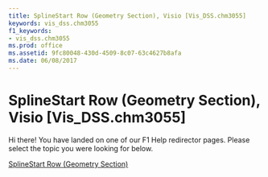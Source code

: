 ```yaml
---
title: SplineStart Row (Geometry Section), Visio [Vis_DSS.chm3055]
keywords: vis_dss.chm3055
f1_keywords:
- vis_dss.chm3055
ms.prod: office
ms.assetid: 9fc80048-430d-4509-8c07-63c4627b8afa
ms.date: 06/08/2017
---
```



# SplineStart Row (Geometry Section), Visio [Vis_DSS.chm3055]

Hi there! You have landed on one of our F1 Help redirector pages. Please select the topic you were looking for below.

[SplineStart Row (Geometry Section)](http://msdn.microsoft.com/library/8e327e00-0844-efa4-900b-6954d3b009bb%28Office.15%29.aspx)

